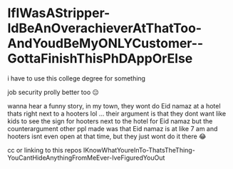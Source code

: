 # IfIWasAStripper-IdBeAnOverachieverAtThatToo-AndYoudBeMyONLYCustomer--GottaFinishThisPhDAppOrElse

i have to use this college degree for something

job security prolly better too 😑

wanna hear a funny story, in my town, they wont do Eid namaz at a hotel thats right next to a hooters lol ... their argument is that they dont want like kids to see the sign for hooters next to the hotel for Eid namaz but the counterargument other ppl made was that Eid namaz is at like 7 am and hooters isnt even open at that time, but they just wont do it there 😂

cc or linking to this repos IKnowWhatYoureInTo-ThatsTheThing-YouCantHideAnythingFromMeEver-IveFiguredYouOut
